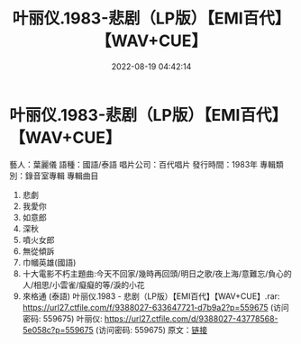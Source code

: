 ﻿---
title: 叶丽仪.1983-悲剧（LP版）【EMI百代】【WAV+CUE】
date: 2022-08-19 04:42:14
categories: WAV车载音乐、镜像
tags: 华语中文
---
# 叶丽仪.1983-悲剧（LP版）【EMI百代】【WAV+CUE】

藝人：葉麗儀
語種：國語/泰語
唱片公司：百代唱片
發行時間：1983年
專輯類別：錄音室專輯
專輯曲目
01. 悲劇
02. 我愛你
03. 如意郎
04. 深秋
05. 噴火女郎
06. 無從傾訴
07. 巾幗英雄(國語)
08. 十大電影不朽主題曲:今天不回家/幾時再回頭/明日之歌/夜上海/意難忘/負心的人/相思/小雲雀/癡癡的等/淚的小花
09. 來格通 (泰語)
叶丽仪.1983 - 悲剧（LP版）【EMI百代】【WAV+CUE】.rar: https://url27.ctfile.com/f/9388027-633647721-d7b9a2?p=559675
(访问密码: 559675)
叶丽仪: https://url27.ctfile.com/d/9388027-43778568-5e058c?p=559675
(访问密码: 559675)
原文：[链接](https://blog.sina.com.cn/s/blog_1647c7e7601030yy2.html)